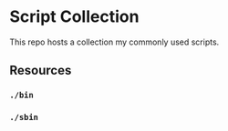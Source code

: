 # Script Collection

This repo hosts a collection my commonly used scripts.


## Resources


### `./bin`


### `./sbin`
